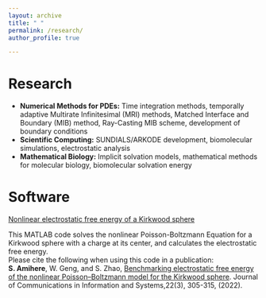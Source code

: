 ```yaml
---
layout: archive
title: " "
permalink: /research/
author_profile: true

---
```


Research
======
* **Numerical Methods for PDEs:** Time integration methods, temporally adaptive Multirate Infinitesimal (MRI) methods, Matched Interface and Boundary (MIB) method, Ray-Casting MIB scheme, development of boundary conditions
* **Scientific Computing:** SUNDIALS/ARKODE development, biomolecular simulations, electrostatic analysis
* **Mathematical Biology:** Implicit solvation models, mathematical methods for molecular biology, biomolecular solvation energy


Software
======
[Nonlinear electrostatic free energy of a Kirkwood sphere](/files/NPB_Kirkwood_energy.m)

This MATLAB code solves the nonlinear Poisson-Boltzmann Equation for a Kirkwood sphere with a charge at its center, and calculates the electrostatic free energy.<br> 
Please cite the following when using this code in a publication:<br> 
**S. Amihere**, W. Geng, and S. Zhao, [Benchmarking electrostatic free energy of the nonlinear Poisson–Boltzmann model for the Kirkwood sphere](https://par.nsf.gov/servlets/purl/10346952). Journal of Communications in Information and Systems,22(3), 305-315, (2022).